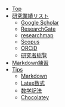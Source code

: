

- [Top](./)
- [研究業績リスト](./?id=researchworks)
  - [Google Scholar](https://scholar.google.com/citations?user=oc6Y-GEAAAAJ&hl=ja)
  * [ResearchGate](https://www.researchgate.net/profile/Kazuki_Umemoto2)
  * [researchmap](https://researchmap.jp/7000022302)
  * [Scopus](https://www.scopus.com/authid/detail.uri?authorId=24538065500)
  * [ORCiD](https://orcid.org/0000-0002-1148-4114)
  * [研究者総覧](https://souran.nagaokaut.ac.jp/view?l=ja&u=100000683)
- [Markdown練習](./onlineTest.html)
- [Tips](./?id=tips)
  - [Markdown](./?id=tips:markdown)
  - [Latex数式](./?id=tips:latexMath)
  - [数学記法](./?id=tips:mathNotation)
  - [Chocolatey](./?id=tips:chocolatey)

<!--

- [Top](./)
- [研究業績リスト](./?id=researchworks)
- [Markdown練習](./onlineTest.html)
- [Tips](./?id=tips)

<ul>
<li><a href="./">Top</a></li>
<li><a href="./?id=researchworks">研究業績リスト</a></li>
<li><a href="./onlineTest.html">Markdown練習</a></li>
<li><a href="./?id=tips">Tips</a></li>
</ul>


  - [Top](./)
  - [研究業績リスト](./?id=researchworks)
  - [Tips](./?id=tips)
  - [Markdown練習](./onlineTest.html)
    aaaaa
    - [Markdown](./?id=tips:markdown)
    hogeasdfasd
    - [Latex数式](./?id=tips:latexMath)
    asdasdffas
    - [数学記法](./?id=tips:mathNotation)
    - [Chocolatey](./?id=tips:chocolatey)
    hoge

- [Top](./)
aasdfasdfslaj;asd
- [研究業績リスト](./?id=researchworks)
aaa
- [Tips](./?id=tips)
aiueo
- [Markdown練習](./onlineTest.html)
aaaaa
  - [Markdown](./?id=tips:markdown)
hogeasdfasd
  - [Latex数式](./?id=tips:latexMath)
asdasdffas
  - [数学記法](./?id=tips:mathNotation)
aiueo
  - [Chocolatey](./?id=tips:chocolatey)
hoge



-->